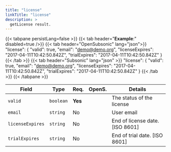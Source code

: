 ```yaml
---
title: "license"
linkTitle: "license"
description: >
  getLicense result.
---
```


{{< tabpane persistLang=false >}}
{{< tab header="**Example**:" disabled=true />}}
{{< tab header="OpenSubsonic" lang="json">}}
"license": {
    "valid": true,
    "email": "demo@demo.org",
    "licenseExpires": "2017-04-11T10:42:50.842Z",
    "trialExpires": "2017-04-11T10:42:50.842Z"
}
{{< /tab >}}
{{< tab header="Subsonic" lang="json" >}}
"license": {
    "valid": true,
    "email": "demo@demo.org",
    "licenseExpires": "2017-04-11T10:42:50.842Z",
    "trialExpires": "2017-04-11T10:42:50.842Z"
}
{{< /tab >}}
{{< /tabpane >}}

| Field |  Type | Req. | OpenS. | Details |
| --- | --- | --- | --- | --- |
| `valid` | `boolean` | **Yes** |     | The status of the license |
| `email` | `string` | No |     | User email |
| `licenseExpires` | `string` | No |     | End of license date. [ISO 8601] |
| `trialExpires` | `string` | No |    | End of trial date. [ISO 8601] |
